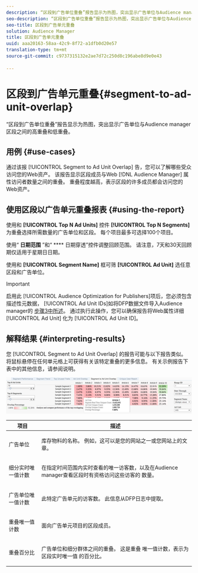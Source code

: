```yaml
---
description: “区段到广告单位重叠”报告显示为热图，突出显示广告单位与Audience manager区段之间的高重叠和低重叠。
seo-description: “区段到广告单位重叠”报告显示为热图，突出显示广告单位与Audience manager区段之间的高重叠和低重叠。
seo-title: 区段到广告单元重叠
solution: Audience Manager
title: 区段到广告单元重叠
uuid: aaa20163-58aa-42c9-8f72-a1dfb0d20e57
translation-type: tm+mt
source-git-commit: c9737315132e2ae7d72c250d8c196abe8d9e0e43

---
```



# 区段到广告单元重叠{#segment-to-ad-unit-overlap}

“区段到广告单位重叠”报告显示为热图，突出显示广告单位与Audience manager区段之间的高重叠和低重叠。

## 用例 {#use-cases}

通过该报 [!UICONTROL Segment to Ad Unit Overlap] 告，您可以了解哪些受众访问您的Web资产。 该报告显示区段成员与Web [!DNL Audience Manager] 属性访问者数量之间的重叠。 重叠程度越高，表示区段的许多成员都会访问您的Web资产。

## 使用区段以广告单元重叠报表 {#using-the-report}

使用和 **[!UICONTROL Top N Ad Units]** 控件 **[!UICONTROL Top N Segments]** 为重叠选择所需数量的广告单位和区段。 每个项目最多可选择100个项目。

使用“ **日期范围** ”和“ **** 日期穿透”控件调整回顾范围。 请注意，7天和30天回顾期仅适用于星期日日期。

使用和 **[!UICONTROL Segment Name]** 框可筛 **[!UICONTROL Ad Unit]** 选任意区段和广告单位。

>[!IMPORTANT]
>
>启用此 [!UICONTROL Audience Optimization for Publishers]项后，您必须包含描述性元数据， [!UICONTROL Ad Unit IDs]如将DFP数据文件导入Audience manager的 [步骤3中所述](../../../reporting/audience-optimization-reports/aor-publishers/import-dfp.md)。 通过执行此操作，您可以确保报告将Web属性详细 [!UICONTROL Ad Unit] 化为 [!UICONTROL Ad Unit ID]。

## 解释结果 {#interpreting-results}

您 [!UICONTROL Segment to Ad Unit Overlap] 的报告可能与以下报告类似。 将鼠标悬停在任何单元格上可获得有关该特定重叠的更多信息。 有关示例报告下表中的其他信息，请参阅说明。

![](assets/publisher_segment_ad_unit_overlap.png)

<table id="table_22340F45B1B94D3796174CB30A60E212"> 
 <thead> 
  <tr> 
   <th colname="col1" class="entry"> 项目 </th> 
   <th colname="col2" class="entry"> 描述 </th> 
  </tr>
 </thead>
 <tbody> 
  <tr> 
   <td colname="col1"> <p><span class="wintitle"> 广告单位 </span> </p> </td> 
   <td colname="col2"> <p>库存物料的名称。 例如，这可以是您的网站之一或您网站上的文章。 </p> </td> 
  </tr> 
  <tr> 
   <td colname="col1"> <p><span class="wintitle"> 细分实时唯一值计数</span> </p> </td> 
   <td colname="col2"> <p>在指定时间范围内实时查看的唯一访客数，以及在Audience manager查看区段时有资格访问这些访客的 <span class="keyword"> 数量</span>。 </p> </td> 
  </tr> 
  <tr> 
   <td colname="col1"> <p><span class="wintitle"> 广告单位唯一值计数</span> </p> </td> 
   <td colname="col2"> <p>此特定广告单元的访客数。 此信息从DFP日志中提取。 </p> </td> 
  </tr> 
  <tr> 
   <td colname="col1"> <p><span class="wintitle"> 重叠唯一值计数</span> </p> </td> 
   <td colname="col2"> <p>面向广告单元项目的区段成员。 </p> </td> 
  </tr> 
  <tr> 
   <td colname="col1"> <p><span class="wintitle"> 重叠百分比</span> </p> </td> 
   <td colname="col2"> <p>广告单位和细分群体之间的重叠。 这是重叠 <span class="wintitle"> 唯一值计数</span>，表示为区段实时唯一值 <span class="wintitle"> 的百分比</span>。 </p> </td> 
  </tr> 
 </tbody> 
</table>

